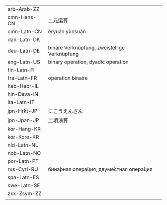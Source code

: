 | | | |
|-|-|-|
| arb-Arab-ZZ |  |  |
| cmn-Hans-CN | 二元运算 |  |
| cmn-Latn-CN | èryuán yùnsuàn |  |
| dan-Latn-DK |  |  |
| deu-Latn-DE | binäre Verknüpfung, zweistellige Verknüpfung |  |
| eng-Latn-US | binary operation, dyadic operation |  |
| fin-Latn-FI |  |  |
| fra-Latn-FR | opération binaire |  |
| heb-Hebr-IL |  |  |
| hin-Deva-IN |  |  |
| ita-Latn-IT |  |  |
| jpn-Hrkt-JP | にこうえんざん |  |
| jpn-Jpan-JP | 二項演算 |  |
| kor-Hang-KR |  |  |
| kor-Kore-KR |  |  |
| nld-Latn-NL |  |  |
| nob-Latn-NO |  |  |
| por-Latn-PT |  |  |
| rus-Cyrl-RU | бина́рная опера́ция, двуме́стная опера́ция |  |
| spa-Latn-ES |  |  |
| swe-Latn-SE |  |  |
| zxx-Zsym-ZZ |  |  |
|  |  |  |